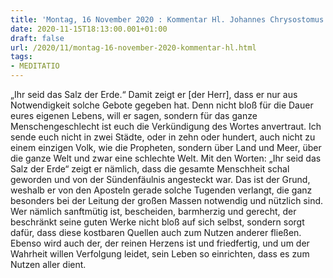 ```yaml
---
title: 'Montag, 16 November 2020 : Kommentar Hl. Johannes Chrysostomus'
date: 2020-11-15T18:13:00.001+01:00
draft: false
url: /2020/11/montag-16-november-2020-kommentar-hl.html
tags: 
- MEDITATIO
---
```


„Ihr seid das Salz der Erde.“ Damit zeigt er \[der Herr\], dass er nur aus Notwendigkeit solche Gebote gegeben hat. Denn nicht bloß für die Dauer eures eigenen Lebens, will er sagen, sondern für das ganze Menschengeschlecht ist euch die Verkündigung des Wortes anvertraut. Ich sende euch nicht in zwei Städte, oder in zehn oder hundert, auch nicht zu einem einzigen Volk, wie die Propheten, sondern über Land und Meer, über die ganze Welt und zwar eine schlechte Welt. Mit den Worten: „Ihr seid das Salz der Erde“ zeigt er nämlich, dass die gesamte Menschheit schal geworden und von der Sündenfäulnis angesteckt war. Das ist der Grund, weshalb er von den Aposteln gerade solche Tugenden verlangt, die ganz besonders bei der Leitung der großen Massen notwendig und nützlich sind. Wer nämlich sanftmütig ist, bescheiden, barmherzig und gerecht, der beschränkt seine guten Werke nicht bloß auf sich selbst, sondern sorgt dafür, dass diese kostbaren Quellen auch zum Nutzen anderer fließen. Ebenso wird auch der, der reinen Herzens ist und friedfertig, und um der Wahrheit willen Verfolgung leidet, sein Leben so einrichten, dass es zum Nutzen aller dient.